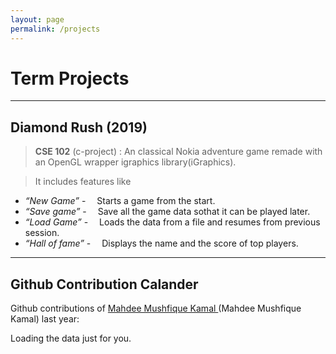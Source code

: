 ```yaml
---
layout: page
permalink: /projects
---
```


# Term Projects 
---
## Diamond Rush (2019)

> **CSE 102** (c-project) : An classical Nokia adventure game remade with an OpenGL wrapper igraphics library(iGraphics). 

> It includes features like 
- *“New Game”* - &emsp;Starts a game from the start.
- *“Save game”* - &emsp;Save all the game data sothat it can be played later.
- *“Load Game”* - &emsp;Loads the data from a file and resumes from previous session.
- *“Hall of fame”* - &emsp;Displays the name and the score of top players. 



<head>
<!-- Include the library. -->
<script src="https://unpkg.com/github-calendar@latest/dist/github-calendar.min.js"> </script>
<link rel="stylesheet" href="https://unpkg.com/github-calendar@latest/dist/github-calendar-responsive.css"/>
</head>

<style>
.contrib-number {
    color: inherit;
}
</style>

---
## Github Contribution Calander

Github contributions of <a href="https://github.com/MahdeeMushfiqueKamal">Mahdee Mushfique Kamal </a> (Mahdee Mushfique Kamal)  last year: 

<div class="calendar">
    <!-- Loading stuff -->
    Loading the data just for you.
</div>

<script>
  // or enable responsive functionality:
  GitHubCalendar(".calendar", "MahdeeMushfiqueKamal", { responsive: true });
</script>